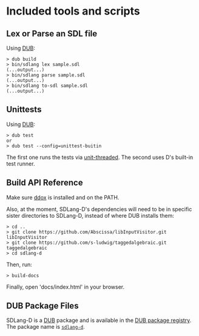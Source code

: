 Included tools and scripts
==========================

Lex or Parse an SDL file
------------------------

Using [DUB](http://code.dlang.org/download):

```console
> dub build
> bin/sdlang lex sample.sdl
(...output...)
> bin/sdlang parse sample.sdl
(...output...)
> bin/sdlang to-sdl sample.sdl
(...output...)
```

Unittests
---------

Using [DUB](http://code.dlang.org/download):

```console
> dub test
or
> dub test --config=unittest-buitin
```

The first one runs the tests via [unit-threaded](https://github.com/atilaneves/unit-threaded).
The second uses D's built-in test runner.

Build API Reference
-------------------

Make sure [ddox](https://github.com/rejectedsoftware/ddox) is installed and
on the PATH.

Also, at the moment, SDLang-D's dependencies will need to be in specific sister
directories to SDLang-D, instead of where DUB installs them:

```console
> cd ..
> git clone https://github.com/Abscissa/libInputVisitor.git libInputVisitor
> git clone https://github.com/s-ludwig/taggedalgebraic.git taggedalgebraic
> cd sdlang-d
```

Then, run:

```console
> build-docs
```

Finally, open 'docs/index.html' in your browser.

DUB Package Files
-----------------

SDLang-D is a [DUB](http://code.dlang.org/getting_started) package and is available in
the [DUB package registry](http://code.dlang.org/). The package name is
[```sdlang-d```](http://code.dlang.org/packages/sdlang-d).
